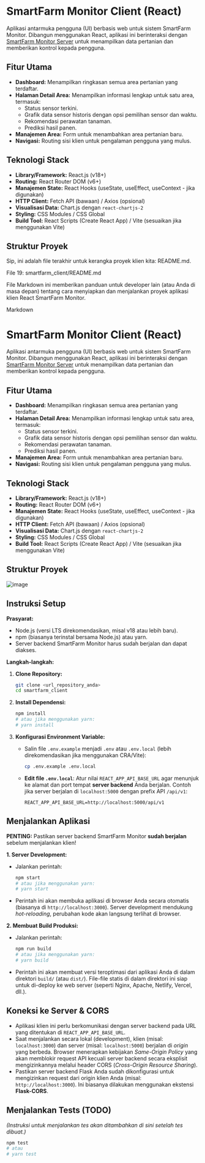 
# SmartFarm Monitor Client (React)

Aplikasi antarmuka pengguna (UI) berbasis web untuk sistem SmartFarm Monitor. Dibangun menggunakan React, aplikasi ini berinteraksi dengan [SmartFarm Monitor Server](link_ke_repo_server_jika_ada) untuk menampilkan data pertanian dan memberikan kontrol kepada pengguna.

## Fitur Utama

* **Dashboard:** Menampilkan ringkasan semua area pertanian yang terdaftar.
* **Halaman Detail Area:** Menampilkan informasi lengkap untuk satu area, termasuk:
    * Status sensor terkini.
    * Grafik data sensor historis dengan opsi pemilihan sensor dan waktu.
    * Rekomendasi perawatan tanaman.
    * Prediksi hasil panen.
* **Manajemen Area:** Form untuk menambahkan area pertanian baru.
* **Navigasi:** Routing sisi klien untuk pengalaman pengguna yang mulus.

## Teknologi Stack

* **Library/Framework:** React.js (v18+)
* **Routing:** React Router DOM (v6+)
* **Manajemen State:** React Hooks (useState, useEffect, useContext - jika digunakan)
* **HTTP Client:** Fetch API (bawaan) / Axios (opsional)
* **Visualisasi Data:** Chart.js dengan `react-chartjs-2`
* **Styling:** CSS Modules / CSS Global
* **Build Tool:** React Scripts (Create React App) / Vite (sesuaikan jika menggunakan Vite)

## Struktur Proyek

Sip, ini adalah file terakhir untuk kerangka proyek klien kita: README.md.

File 19: smartfarm_client/README.md

File Markdown ini memberikan panduan untuk developer lain (atau Anda di masa depan) tentang cara menyiapkan dan menjalankan proyek aplikasi klien React SmartFarm Monitor.

Markdown

# SmartFarm Monitor Client (React)

Aplikasi antarmuka pengguna (UI) berbasis web untuk sistem SmartFarm Monitor. Dibangun menggunakan React, aplikasi ini berinteraksi dengan [SmartFarm Monitor Server](link_ke_repo_server_jika_ada) untuk menampilkan data pertanian dan memberikan kontrol kepada pengguna.

## Fitur Utama

* **Dashboard:** Menampilkan ringkasan semua area pertanian yang terdaftar.
* **Halaman Detail Area:** Menampilkan informasi lengkap untuk satu area, termasuk:
    * Status sensor terkini.
    * Grafik data sensor historis dengan opsi pemilihan sensor dan waktu.
    * Rekomendasi perawatan tanaman.
    * Prediksi hasil panen.
* **Manajemen Area:** Form untuk menambahkan area pertanian baru.
* **Navigasi:** Routing sisi klien untuk pengalaman pengguna yang mulus.

## Teknologi Stack

* **Library/Framework:** React.js (v18+)
* **Routing:** React Router DOM (v6+)
* **Manajemen State:** React Hooks (useState, useEffect, useContext - jika digunakan)
* **HTTP Client:** Fetch API (bawaan) / Axios (opsional)
* **Visualisasi Data:** Chart.js dengan `react-chartjs-2`
* **Styling:** CSS Modules / CSS Global
* **Build Tool:** React Scripts (Create React App) / Vite (sesuaikan jika menggunakan Vite)

## Struktur Proyek

![image](https://github.com/user-attachments/assets/ef633fd8-4a91-4281-952a-2bf66414bed1)



## Instruksi Setup

**Prasyarat:**

* Node.js (versi LTS direkomendasikan, misal v18 atau lebih baru).
* npm (biasanya terinstal bersama Node.js) atau yarn.
* Server backend SmartFarm Monitor harus sudah berjalan dan dapat diakses.

**Langkah-langkah:**

1.  **Clone Repository:**
    ```bash
    git clone <url_repository_anda>
    cd smartfarm_client
    ```

2.  **Install Dependensi:**
    ```bash
    npm install
    # atau jika menggunakan yarn:
    # yarn install
    ```

3.  **Konfigurasi Environment Variable:**
    * Salin file `.env.example` menjadi `.env` atau `.env.local` (lebih direkomendasikan jika menggunakan CRA/Vite):
        ```bash
        cp .env.example .env.local
        ```
    * **Edit file `.env.local`**: Atur nilai `REACT_APP_API_BASE_URL` agar menunjuk ke alamat dan port tempat **server backend** Anda berjalan. Contoh jika server berjalan di `localhost:5000` dengan prefix API `/api/v1`:
        ```dotenv
        REACT_APP_API_BASE_URL=http://localhost:5000/api/v1
        ```

## Menjalankan Aplikasi

**PENTING:** Pastikan server backend SmartFarm Monitor **sudah berjalan** sebelum menjalankan klien!

**1. Server Development:**

* Jalankan perintah:
    ```bash
    npm start
    # atau jika menggunakan yarn:
    # yarn start
    ```
* Perintah ini akan membuka aplikasi di browser Anda secara otomatis (biasanya di `http://localhost:3000`). Server development mendukung *hot-reloading*, perubahan kode akan langsung terlihat di browser.

**2. Membuat Build Produksi:**

* Jalankan perintah:
    ```bash
    npm run build
    # atau jika menggunakan yarn:
    # yarn build
    ```
* Perintah ini akan membuat versi teroptimasi dari aplikasi Anda di dalam direktori `build/` (atau `dist/`). File-file statis di dalam direktori ini siap untuk di-deploy ke web server (seperti Nginx, Apache, Netlify, Vercel, dll.).

## Koneksi ke Server & CORS

* Aplikasi klien ini perlu berkomunikasi dengan server backend pada URL yang ditentukan di `REACT_APP_API_BASE_URL`.
* Saat menjalankan secara lokal (development), klien (misal: `localhost:3000`) dan server (misal: `localhost:5000`) berjalan di *origin* yang berbeda. Browser menerapkan kebijakan *Same-Origin Policy* yang akan memblokir request API kecuali server backend secara eksplisit mengizinkannya melalui header CORS (*Cross-Origin Resource Sharing*).
* Pastikan server backend Flask Anda sudah dikonfigurasi untuk mengizinkan request dari origin klien Anda (misal: `http://localhost:3000`). Ini biasanya dilakukan menggunakan ekstensi **Flask-CORS**.

## Menjalankan Tests (TODO)

*(Instruksi untuk menjalankan tes akan ditambahkan di sini setelah tes dibuat.)*
```bash
npm test
# atau
# yarn test
